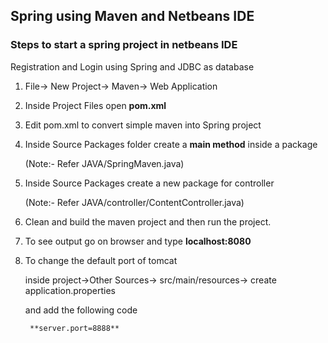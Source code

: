 ## Spring using Maven and Netbeans IDE

### Steps to start a spring project in netbeans IDE

Registration and Login using Spring and JDBC as database

1. File-> New Project-> Maven-> Web Application

2. Inside Project Files open **pom.xml** 

3. Edit pom.xml to convert simple maven into Spring project

4. Inside Source Packages folder create a **main method** inside a package

   	(Note:- Refer JAVA/SpringMaven.java)
 
5. Inside Source Packages create a new package for controller

   	(Note:- Refer JAVA/controller/ContentController.java)
   
6. Clean and build the maven project and then run the project. 

7. To see output go on browser and type **localhost:8080**

8. To change the default port of tomcat

	inside project->Other Sources-> src/main/resources-> create application.properties
	
	and add the following code
	
		**server.port=8888** 
 
